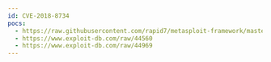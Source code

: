 ```yaml
---
id: CVE-2018-8734
pocs:
  - https://raw.githubusercontent.com/rapid7/metasploit-framework/master/modules/exploits/linux/http/nagios_xi_chained_rce_2_electric_boogaloo.rb
  - https://www.exploit-db.com/raw/44560
  - https://www.exploit-db.com/raw/44969
---
```

